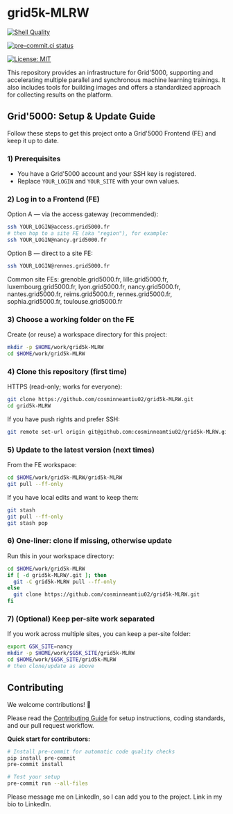 # grid5k-MLRW

[![Shell Quality](https://github.com/cosminneamtiu02/grid5k-MLRW/actions/workflows/shell-quality.yml/badge.svg)](https://github.com/cosminneamtiu02/grid5k-MLRW/actions/workflows/shell-quality.yml)

[![pre-commit.ci status](https://img.shields.io/endpoint?url=https://badge.pre-commit.ci/https://github.com/cosminneamtiu02/grid5k-MLRW/main)](https://pre-commit.ci/)

[![License: MIT](https://img.shields.io/badge/License-MIT-yellow.svg)](https://opensource.org/licenses/MIT)

This repository provides an infrastructure for Grid'5000, supporting and accelerating multiple parallel and
synchronous machine learning trainings. It also includes tools for building images and offers a standardized
approach for collecting results on the platform.

## Grid'5000: Setup & Update Guide

Follow these steps to get this project onto a Grid'5000 Frontend (FE) and keep it up to date.

### 1) Prerequisites

- You have a Grid'5000 account and your SSH key is registered.
- Replace `YOUR_LOGIN` and `YOUR_SITE` with your own values.

### 2) Log in to a Frontend (FE)

Option A — via the access gateway (recommended):

```bash
ssh YOUR_LOGIN@access.grid5000.fr
# then hop to a site FE (aka "region"), for example:
ssh YOUR_LOGIN@nancy.grid5000.fr
```

Option B — direct to a site FE:

```bash
ssh YOUR_LOGIN@rennes.grid5000.fr
```

Common site FEs:
grenoble.grid5000.fr, lille.grid5000.fr, luxembourg.grid5000.fr, lyon.grid5000.fr,
nancy.grid5000.fr, nantes.grid5000.fr, reims.grid5000.fr, rennes.grid5000.fr,
sophia.grid5000.fr, toulouse.grid5000.fr

### 3) Choose a working folder on the FE

Create (or reuse) a workspace directory for this project:

```bash
mkdir -p $HOME/work/grid5k-MLRW
cd $HOME/work/grid5k-MLRW
```

### 4) Clone this repository (first time)

HTTPS (read-only; works for everyone):

```bash
git clone https://github.com/cosminneamtiu02/grid5k-MLRW.git
cd grid5k-MLRW
```

If you have push rights and prefer SSH:

```bash
git remote set-url origin git@github.com:cosminneamtiu02/grid5k-MLRW.git
```

### 5) Update to the latest version (next times)

From the FE workspace:

```bash
cd $HOME/work/grid5k-MLRW/grid5k-MLRW
git pull --ff-only
```

If you have local edits and want to keep them:

```bash
git stash
git pull --ff-only
git stash pop
```

### 6) One-liner: clone if missing, otherwise update

Run this in your workspace directory:

```bash
cd $HOME/work/grid5k-MLRW
if [ -d grid5k-MLRW/.git ]; then
  git -C grid5k-MLRW pull --ff-only
else
  git clone https://github.com/cosminneamtiu02/grid5k-MLRW.git
fi
```

### 7) (Optional) Keep per-site work separated

If you work across multiple sites, you can keep a per-site folder:

```bash
export G5K_SITE=nancy
mkdir -p $HOME/work/$G5K_SITE/grid5k-MLRW
cd $HOME/work/$G5K_SITE/grid5k-MLRW
# then clone/update as above
```

## Contributing

We welcome contributions! 🎉

Please read the [Contributing Guide](./CONTRIBUTING.md) for setup instructions, coding standards, and our pull request workflow.

**Quick start for contributors:**

```bash
# Install pre-commit for automatic code quality checks
pip install pre-commit
pre-commit install

# Test your setup
pre-commit run --all-files
```

Please message me on LinkedIn, so I can add you to the project. Link in my bio to LinkedIn.
